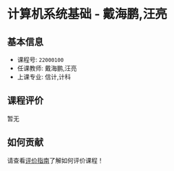 # 计算机系统基础 - 戴海鹏,汪亮

## 基本信息

- 课程号: `22000100`
- 任课教师: 戴海鹏,汪亮
- 上课专业: 信计,计科

## 课程评价

暂无

## 如何贡献

请查看[评价指南](../how-to-comment.md)了解如何评价课程！
